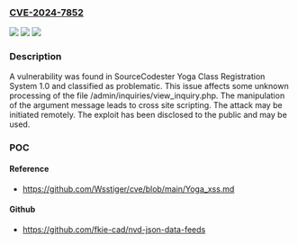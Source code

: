 ### [CVE-2024-7852](https://cve.mitre.org/cgi-bin/cvename.cgi?name=CVE-2024-7852)
![](https://img.shields.io/static/v1?label=Product&message=Yoga%20Class%20Registration%20System&color=blue)
![](https://img.shields.io/static/v1?label=Version&message=%3D%201.0%20&color=brighgreen)
![](https://img.shields.io/static/v1?label=Vulnerability&message=CWE-79%20Cross%20Site%20Scripting&color=brighgreen)

### Description

A vulnerability was found in SourceCodester Yoga Class Registration System 1.0 and classified as problematic. This issue affects some unknown processing of the file /admin/inquiries/view_inquiry.php. The manipulation of the argument message leads to cross site scripting. The attack may be initiated remotely. The exploit has been disclosed to the public and may be used.

### POC

#### Reference
- https://github.com/Wsstiger/cve/blob/main/Yoga_xss.md

#### Github
- https://github.com/fkie-cad/nvd-json-data-feeds

